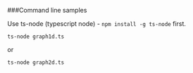 ###Command line samples

Use ts-node (typescript node) - `npm install -g ts-node` first.

````
ts-node graph1d.ts
`````

or
````
ts-node graph2d.ts
````
